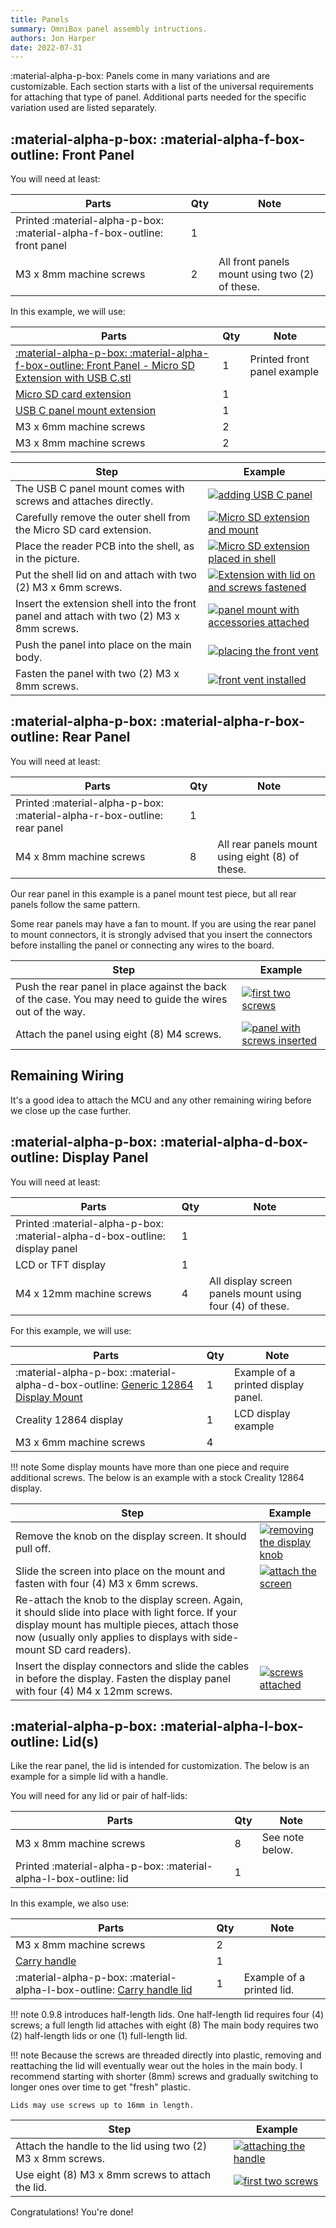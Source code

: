 ```yaml
---
title: Panels
summary: OmniBox panel assembly intructions.
authors: Jon Harper
date: 2022-07-31
---
```


:material-alpha-p-box: Panels come in many variations and are customizable. Each section starts with a list of the universal requirements for attaching that type of panel. Additional parts needed for the specific variation used are listed separately.

## :material-alpha-p-box: :material-alpha-f-box-outline: Front Panel

You will need at least:

| Parts                     | Qty | Note                                            |
|---------------------------|-----|-------------------------------------------------|
| Printed :material-alpha-p-box: :material-alpha-f-box-outline: front panel | 1   |         |
| M3 x 8mm machine screws   | 2   | All front panels mount using two (2) of these.  |

In this example, we will use:

| Parts                                                 | Qty | Note  |
|-------------------------------------------------------|-----|-------|
| [:material-alpha-p-box: :material-alpha-f-box-outline: Front Panel - Micro SD Extension with USB C.stl][18] | 1   | Printed front panel example |
| [Micro SD card extension][14]                         | 1   |       |
| [USB C panel mount extension][15]                     | 1   |       |
| M3 x 6mm machine screws                               | 2   |       |
| M3 x 8mm machine screws                               | 2   |       |

| Step | Example |
|------|---------|
| The USB C panel mount comes with screws and attaches directly. | [![adding USB C panel][16]][16] |
| Carefully remove the outer shell from the Micro SD card extension. | [![Micro SD extension and mount][17]][17] |
| Place the reader PCB into the shell, as in the picture. | [![Micro SD extension placed in shell][20]][20] |
| Put the shell lid on and attach with two (2) M3 x 6mm screws. | [![Extension with lid on and screws fastened][21]][21] |
| Insert the extension shell into the front panel and attach with two (2) M3 x 8mm screws. | [![panel mount with accessories attached][22]][22] |
| Push the panel into place on the main body. | [![placing the front vent][1]][1] |
| Fasten the panel with two (2) M3 x 8mm screws. | [![front vent installed][2]][2] |

## :material-alpha-p-box: :material-alpha-r-box-outline: Rear Panel

You will need at least:

| Parts                     | Qty | Note                                            |
|---------------------------|-----|-------------------------------------------------|
| Printed :material-alpha-p-box: :material-alpha-r-box-outline: rear panel        | 1   |                                                 |
| M4 x 8mm machine screws   | 8   | All rear panels mount using eight (8) of these. |

Our rear panel in this example is a panel mount test piece, but all rear panels follow the same pattern.

Some rear panels may have a fan to mount. If you are using the rear panel to mount connectors, it is strongly advised that you insert the connectors before installing the panel or connecting any wires to the board.

| Step | Example |
|------|---------|
| Push the rear panel in place against the back of the case. You may need to guide the wires out of the way. | [![first two screws][5]][5] |
| Attach the panel using eight (8) M4 screws. | [![panel with screws inserted][6]][6] | 


## Remaining Wiring

It's a good idea to attach the MCU and any other remaining wiring before we close up the case further.

## :material-alpha-p-box: :material-alpha-d-box-outline: Display Panel

You will need at least:

| Parts                     | Qty | Note                                                     |
|---------------------------|-----|----------------------------------------------------------|
| Printed :material-alpha-p-box: :material-alpha-d-box-outline: display panel     | 1   |                                                          |
| LCD or TFT display        | 1   |                                                          |
| M4 x 12mm machine screws  | 4   | All display screen panels mount using four (4) of these. |

For this example, we will use:

| Parts                     | Qty | Note                                            |
|---------------------------|-----|-------------------------------------------------|
| :material-alpha-p-box: :material-alpha-d-box-outline: [Generic 12864 Display Mount][19] | 1  | Example of a printed display panel.      |
| Creality 12864 display    | 1   | LCD display example                             |
| M3 x 6mm machine screws   | 4   |                                                 |

!!! note
    Some display mounts have more than one piece and require additional screws. The below is an example with a stock Creality 12864 display.

| Step | Example |
|------|---------|
| Remove the knob on the display screen. It should pull off. | [![removing the display knob][10]][10] |
| Slide the screen into place on the mount and fasten with four (4) M3 x 6mm screws. | [![attach the screen][3]][3] |
| Re-attach the knob to the display screen. Again, it should slide into place with light force. If your display mount has multiple pieces, attach those now (usually only applies to displays with side-mount SD card readers). | |
| Insert the display connectors and slide the cables in before the display. Fasten the display panel with four (4) M4 x 12mm screws. | [![screws attached][4]][4] |

## :material-alpha-p-box: :material-alpha-l-box-outline: Lid(s)

Like the rear panel, the lid is intended for customization. The below is an example for a simple lid with a handle.

You will need for any lid or pair of half-lids:

| Parts                     | Qty | Note                                            |
|---------------------------|-----|-------------------------------------------------|
| M3 x 8mm machine screws   | 8   | See note below.                                 |
| Printed :material-alpha-p-box: :material-alpha-l-box-outline: lid     | 1   |      |

In this example, we also use:

| Parts                     | Qty | Note                                            |
|---------------------------|-----|-------------------------------------------------|
| M3 x 8mm machine screws   | 2   |                                                 |
| [Carry handle][12]        | 1   |                                                 |
| :material-alpha-p-box: :material-alpha-l-box-outline: [Carry handle lid][13]    | 1   | Example of a printed lid.                       |

!!! note
    0.9.8 introduces half-length lids. One half-length lid requires four (4) screws; a full length lid attaches with eight (8) The main body requires two (2) half-length lids or one (1) full-length lid.

!!! note
    Because the screws are threaded directly into plastic, removing and reattaching the lid will eventually wear out the holes in the main body. I recommend starting with shorter (8mm) screws and gradually switching to longer ones over time to get "fresh" plastic.
    
    Lids may use screws up to 16mm in length.

| Step | Example |
|------|---------|
| Attach the handle to the lid using two (2) M3 x 8mm screws. | [![attaching the handle][11]][11] |
| Use eight (8) M3 x 8mm screws to attach the lid. | [![first two screws][8]][8] | 

Congratulations! You're done!
    
[1]: ../img/assembly/front_panel1.jpg
[2]: ../img/assembly/front_panel2.jpg
[3]: ../img/assembly/display1.jpg
[4]: ../img/assembly/display2.jpg
[5]: ../img/assembly/rear_panel1.jpg
[6]: ../img/assembly/rear_panel2.jpg
[7]: ../img/assembly/lid1.jpg
[8]: ../img/assembly/lid2.jpg
[9]: ../img/assembly/panel_install.jpg
[10]: ../img/assembly/display_knob.jpg
[11]: ../img/assembly/lid_handle.jpg
[12]: https://github.com/jon-harper/OmniBox/blob/main/Panels/Lid/Carry%20Handle.stl
[13]: https://github.com/jon-harper/OmniBox/blob/main/Panels/Lid/Carry%20lid/Carry%20Lid.stl
[14]: https://www.amazon.com/gp/product/B07YYSP5F5
[15]: https://www.amazon.com/Poyiccot-Extension-Female-Extender-Straight/dp/B086W2R8Z6
[16]: ../img/assembly/usb_c.jpg
[17]: ../img/assembly/sd_card1.jpg
[18]: https://github.com/jon-harper/OmniBox/tree/main/Panels/Front%20Panel/Lanmu%20Micro%20SD%20Extension
[19]: https://github.com/jon-harper/OmniBox/blob/main/Panels/Display/Generic%2012864
[20]: ../img/assembly/sd_card2.jpg
[21]: ../img/assembly/sd_card3.jpg
[22]: ../img/assembly/sd_card4.jpg
